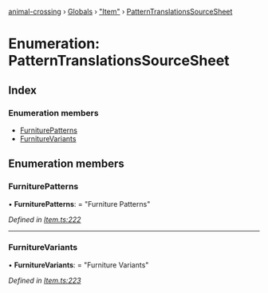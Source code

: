 [animal-crossing](../README.md) › [Globals](../globals.md) › ["Item"](../modules/_item_.md) › [PatternTranslationsSourceSheet](_item_.patterntranslationssourcesheet.md)

# Enumeration: PatternTranslationsSourceSheet

## Index

### Enumeration members

* [FurniturePatterns](_item_.patterntranslationssourcesheet.md#furniturepatterns)
* [FurnitureVariants](_item_.patterntranslationssourcesheet.md#furniturevariants)

## Enumeration members

###  FurniturePatterns

• **FurniturePatterns**: = "Furniture Patterns"

*Defined in [Item.ts:222](https://github.com/Norviah/animal-crossing/blob/8493ef6/module/types/Item.ts#L222)*

___

###  FurnitureVariants

• **FurnitureVariants**: = "Furniture Variants"

*Defined in [Item.ts:223](https://github.com/Norviah/animal-crossing/blob/8493ef6/module/types/Item.ts#L223)*
